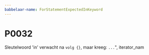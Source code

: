 ```yaml
---
babbelaar-name: ForStatementExpectedInKeyword
---
```

# P0032
Sleutelwoord 'in' verwacht na `volg {}`, maar kreeg: `...`", iterator_nam
